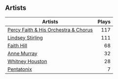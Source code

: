 ## Artists
Artists | Plays 
----- | -----: 
[Percy Faith & His Orchestra & Chorus](/artists/percy-faith-his-orchestra-chorus-30066836) | 117
[Lindsey Stirling](/artists/lindsey-stirling-780013) | 111
[Faith Hill](/artists/faith-hill-58019) | 68
[Anne Murray](/artists/anne-murray-28649) | 32
[Whitney Houston](/artists/whitney-houston-87166) | 28
[Pentatonix](/artists/pentatonix-655231) | 7

